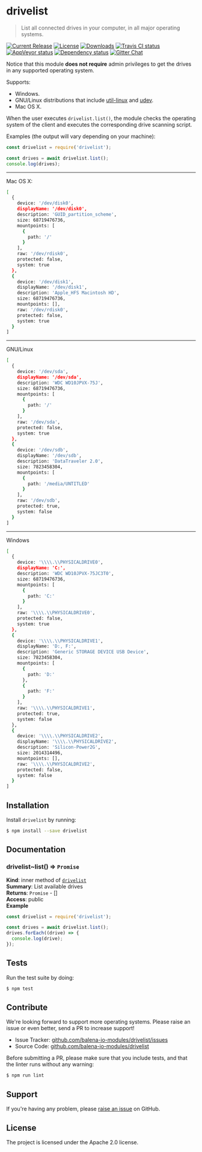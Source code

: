 <!-- Make sure you edit doc/README.hbs rather than README.md because the latter is auto-generated -->

drivelist
=========

> List all connected drives in your computer, in all major operating systems.

[![Current Release](https://img.shields.io/npm/v/drivelist.svg?style=flat-square)](https://npmjs.com/package/drivelist)
[![License](https://img.shields.io/npm/l/drivelist.svg?style=flat-square)](https://npmjs.com/package/drivelist)
[![Downloads](https://img.shields.io/npm/dm/drivelist.svg?style=flat-square)](https://npmjs.com/package/drivelist)
[![Travis CI status](https://img.shields.io/travis/balena-io-modules/drivelist/master.svg?style=flat-square&label=linux)](https://travis-ci.org/resin-io-modules/drivelist/branches)
[![AppVeyor status](https://img.shields.io/appveyor/ci/balena-io/drivelist/master.svg?style=flat-square&label=windows)](https://ci.appveyor.com/project/resin-io/drivelist/branch/master)
[![Dependency status](https://img.shields.io/david/balena-io-modules/drivelist.svg?style=flat-square)](https://david-dm.org/resin-io-modules/drivelist)
[![Gitter Chat](https://img.shields.io/gitter/room/balena-io/etcher.svg?style=flat-square)](https://gitter.im/resin-io/etcher)

Notice that this module **does not require** admin privileges to get the drives in any supported operating system.

Supports:

- Windows.
- GNU/Linux distributions that include [util-linux](https://github.com/karelzak/util-linux) and [udev](https://wiki.archlinux.org/index.php/udev).
- Mac OS X.

When the user executes `drivelist.list()`, the module checks the operating
system of the client and executes the corresponding drive scanning script.

Examples (the output will vary depending on your machine):

```js
const drivelist = require('drivelist');

const drives = await drivelist.list();
console.log(drives);
```

***

Mac OS X:

```sh
[
  {
    device: '/dev/disk0',
    displayName: '/dev/disk0',
    description: 'GUID_partition_scheme',
    size: 68719476736,
    mountpoints: [
      {
        path: '/'
      }
    ],
    raw: '/dev/rdisk0',
    protected: false,
    system: true
  },
  {
    device: '/dev/disk1',
    displayName: '/dev/disk1',
    description: 'Apple_HFS Macintosh HD',
    size: 68719476736,
    mountpoints: [],
    raw: '/dev/rdisk0',
    protected: false,
    system: true
  }
]
```

***

GNU/Linux

```sh
[
  {
    device: '/dev/sda',
    displayName: '/dev/sda',
    description: 'WDC WD10JPVX-75J',
    size: 68719476736,
    mountpoints: [
      {
        path: '/'
      }
    ],
    raw: '/dev/sda',
    protected: false,
    system: true
  },
  {
    device: '/dev/sdb',
    displayName: '/dev/sdb',
    description: 'DataTraveler 2.0',
    size: 7823458304,
    mountpoints: [
      {
        path: '/media/UNTITLED'
      }
    ],
    raw: '/dev/sdb',
    protected: true,
    system: false
  }
]
```

***

Windows

```sh
[
  {
    device: '\\\\.\\PHYSICALDRIVE0',
    displayName: 'C:',
    description: 'WDC WD10JPVX-75JC3T0',
    size: 68719476736,
    mountpoints: [
      {
        path: 'C:'
      }
    ],
    raw: '\\\\.\\PHYSICALDRIVE0',
    protected: false,
    system: true
  },
  {
    device: '\\\\.\\PHYSICALDRIVE1',
    displayName: 'D:, F:',
    description: 'Generic STORAGE DEVICE USB Device',
    size: 7823458304,
    mountpoints: [
      {
        path: 'D:'
      },
      {
        path: 'F:'
      }
    ],
    raw: '\\\\.\\PHYSICALDRIVE1',
    protected: true,
    system: false
  },
  {
    device: '\\\\.\\PHYSICALDRIVE2',
    displayName: '\\\\.\\PHYSICALDRIVE2',
    description: 'Silicon-Power2G',
    size: 2014314496,
    mountpoints: [],
    raw: '\\\\.\\PHYSICALDRIVE2',
    protected: false,
    system: false
  }
]
```

Installation
------------

Install `drivelist` by running:

```sh
$ npm install --save drivelist
```

Documentation
-------------

<a name="module_drivelist..list"></a>

### drivelist~list() ⇒ <code>Promise</code>
**Kind**: inner method of [<code>drivelist</code>](#module_drivelist)  
**Summary**: List available drives  
**Returns**: <code>Promise</code> - <Drive>[]  
**Access**: public  
**Example**  
```js
const drivelist = require('drivelist');

const drives = await drivelist.list();
drives.forEach((drive) => {
  console.log(drive);
});
```

Tests
-----

Run the test suite by doing:

```sh
$ npm test
```

Contribute
----------

We're looking forward to support more operating systems. Please raise an issue or even better, send a PR to increase support!

- Issue Tracker: [github.com/balena-io-modules/drivelist/issues](https://github.com/resin-io-modules/drivelist/issues)
- Source Code: [github.com/balena-io-modules/drivelist](https://github.com/resin-io-modules/drivelist)

Before submitting a PR, please make sure that you include tests, and that the linter runs without any warning:

```sh
$ npm run lint
```

Support
-------

If you're having any problem, please [raise an issue](https://github.com/balena-io-modules/drivelist/issues/new) on GitHub.

License
-------

The project is licensed under the Apache 2.0 license.

[yaml]: http://yaml.org
